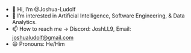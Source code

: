 - 👋 Hi, I’m @Joshua-Ludolf
- 👀 I’m interested in Artificial Intelligence, Software Engineering, & Data Analytics.
- 📫 How to reach me ->  Discord: JoshLL9, Email: joshualudolf@gmail.com
- 😄 Pronouns: He/Him

<!---
Joshua-Ludolf/Joshua-Ludolf is a ✨ special ✨ repository because its `README.md` (this file) appears on your GitHub profile.
You can click the Preview link to take a look at your changes.
--->
